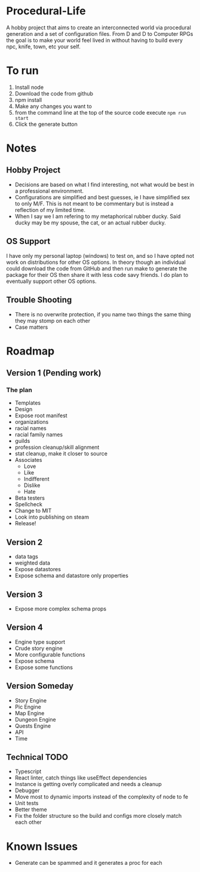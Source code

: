 # Procedural-Life

A hobby project that aims to create an interconnected world via procedural generation and a set of configuration files. From D and D to Computer RPGs the goal is to make your world feel lived in without having to build every npc, knife, town, etc your self.

# To run

1. Install node
1. Download the code from github
1. npm install
1. Make any changes you want to
1. from the command line at the top of the source code execute `npm run start`
1. Click the generate button

# Notes

## Hobby Project

- Decisions are based on what I find interesting, not what would be best in a professional environment.
- Configurations are simplified and best guesses, ie I have simplified sex to only M/F. This is not meant to be commentary but is instead a reflection of my limited time.
- When I say we I am refering to my metaphorical rubber ducky. Said ducky may be my spouse, the cat, or an actual rubber ducky.

## OS Support

I have only my personal laptop (windows) to test on, and so I have opted not work on distributions for other OS options. In theory though an individual could download the code from GitHub and then run make to generate the package for their OS then share it with less code savy friends. I do plan to eventually support other OS options.

## Trouble Shooting

- There is no overwrite protection, if you name two things the same thing they may stomp on each other
- Case matters

# Roadmap

## Version 1 (Pending work)

### The plan

- Templates
- Design
- Expose root manifest
- organizations
- racial names
- racial family names
- guilds
- profession cleanup/skill alignment
- stat cleanup, make it closer to source
- Associates
  - Love
  - Like
  - Indifferent
  - Dislike
  - Hate
- Beta testers
- Spellcheck
- Change to MIT
- Look into publishing on steam
- Release!

## Version 2

- data tags
- weighted data
- Expose datastores
- Expose schema and datastore only properties

## Version 3

- Expose more complex schema props

## Version 4

- Engine type support
- Crude story engine
- More configurable functions
- Expose schema
- Expose some functions

## Version Someday

- Story Engine
- Pic Engine
- Map Engine
- Dungeon Engine
- Quests Engine
- API
- Time

## Technical TODO

- Typescript
- React linter, catch things like useEffect dependencies
- Instance is getting overly complicated and needs a cleanup
- Debugger
- Move most to dynamic imports instead of the complexity of node to fe
- Unit tests
- Better theme
- Fix the folder structure so the build and configs more closely match each other

# Known Issues

- Generate can be spammed and it generates a proc for each
